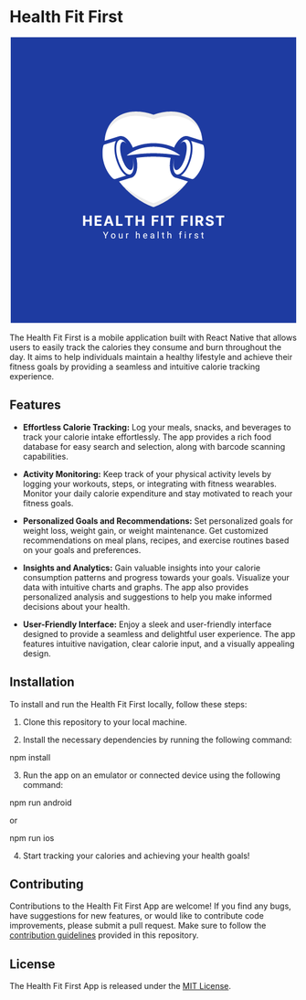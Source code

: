 # Health Fit First

<div style="text-align:center">
  <img src="/assets/logo.png" alt="App Screenshot">
</div>

The Health Fit First is a mobile application built with React Native that allows users to easily track the calories they consume and burn throughout the day. It aims to help individuals maintain a healthy lifestyle and achieve their fitness goals by providing a seamless and intuitive calorie tracking experience.

## Features

- **Effortless Calorie Tracking:** Log your meals, snacks, and beverages to track your calorie intake effortlessly. The app provides a rich food database for easy search and selection, along with barcode scanning capabilities.

- **Activity Monitoring:** Keep track of your physical activity levels by logging your workouts, steps, or integrating with fitness wearables. Monitor your daily calorie expenditure and stay motivated to reach your fitness goals.

- **Personalized Goals and Recommendations:** Set personalized goals for weight loss, weight gain, or weight maintenance. Get customized recommendations on meal plans, recipes, and exercise routines based on your goals and preferences.

- **Insights and Analytics:** Gain valuable insights into your calorie consumption patterns and progress towards your goals. Visualize your data with intuitive charts and graphs. The app also provides personalized analysis and suggestions to help you make informed decisions about your health.

- **User-Friendly Interface:** Enjoy a sleek and user-friendly interface designed to provide a seamless and delightful user experience. The app features intuitive navigation, clear calorie input, and a visually appealing design.

## Installation

To install and run the Health Fit First locally, follow these steps:

1. Clone this repository to your local machine.

2. Install the necessary dependencies by running the following command:

npm install

3. Run the app on an emulator or connected device using the following command:

npm run android

or 

npm run ios

4. Start tracking your calories and achieving your health goals!

## Contributing

Contributions to the Health Fit First App are welcome! If you find any bugs, have suggestions for new features, or would like to contribute code improvements, please submit a pull request. Make sure to follow the [contribution guidelines](CONTRIBUTING.md) provided in this repository. 

## License

The Health Fit First App is released under the [MIT License](LICENSE).